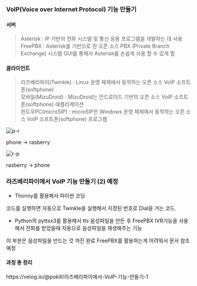 <h3>VoIP(Voice over Internet Protocol) 기능 만들기</h3>    

#### 서버
>Asterisk : IP 기반의 전화 시스템 및 통신 응용 프로그램을 개발하는 데 사용<br>
FreePBX : Asterisk를 기반으로 한 오픈 소스 PBX (Private Branch Exchange) 시스템 GUI를 통해서 Asterisk를 손쉽게 사용 할 수 있게 함<br>

#### 클라이언트
> 라즈베리파이(Twinkle) :  Linux 운영 체제에서 동작하는 오픈 소스 VoIP 소프트폰(softphone)<br>
 모바일(MizuDroid) : MizuDroid는 안드로이드 기반의 오픈 소스 VoIP 소프트폰(softphone) 애플리케이션<br>
 윈도우PC(microSIP) : microSIP은 Windows 운영 체제에서 동작하는 오픈 소스 VoIP 소프트폰(softphone) 프로그램<br>

 ![p-r](https://user-images.githubusercontent.com/71440946/237022267-1696d3cb-22d2-4fe1-9301-2aca08f9db51.gif)
 
 phone -> rasberry
 
 ![r-p](https://user-images.githubusercontent.com/71440946/237022545-935b91b5-32b7-4fbb-97a1-f0a6fcef9f85.gif)

rasberry -> phone
 <br>
<h3>라즈베리파이에서 VoIP 기능 만들기 (2) 예정</h3>


- Thonny를 활용해서 파이썬 코딩<br>
 
 코드를 실행하면 자동으로 Twinkle을 실행해서 지정된 번호로 Dial을 거는 코드.

- Python의 pyttsx3를 활용해서 tts 음성파일을 만든 후 FreePBX IVR기능을 사용해서 전화를 받았을때 자동으로 음성파일을 재생해주는 기능

 이 부분은 음성파일을 만드는 것 까진 완료 FreePBX를 활용하는게 어려워서 문서 참조 예정


 <h4>과정 총 정리</h4>
 https://velog.io/@pokill/라즈베리파이에서-VoIP-기능-만들기-1
